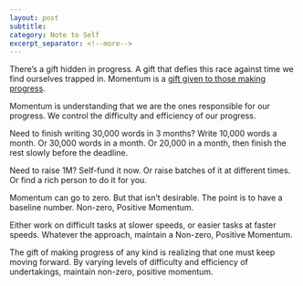 ```yaml
---
layout: post
subtitle:
category: Note to Self
excerpt_separator: <!--more-->
---
```

There’s a gift hidden in progress. A gift that defies this race against time we find ourselves trapped in. Momentum is a [gift given to those making progress](https://biblehub.com/matthew/25-29.htm).

Momentum is understanding that we are the ones responsible for our progress. We control the difficulty and efficiency of our progress.

Need to finish writing 30,000 words in 3 months? Write 10,000 words a month. Or 30,000 words in a month. Or 20,000 in a month, then finish the rest slowly before the deadline.

Need to raise 1M? Self-fund it now. Or raise batches of it at different times. Or find a rich person to do it for you.

Momentum can go to zero. But that isn’t desirable. The point is to have a baseline number. Non-zero, Positive Momentum.

Either work on difficult tasks at slower speeds, or easier tasks at faster speeds. Whatever the approach, maintain a Non-zero, Positive Momentum.

The gift of making progress of any kind is realizing that one must keep moving forward. By varying levels of difficulty and efficiency of undertakings, maintain non-zero, positive momentum.
